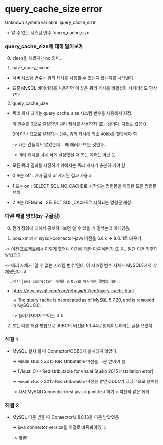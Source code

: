 ﻿# query_cache_size error

  Unknown system variable 'query_cache_size'

  -> 알 수 없는 시스템 변수 'query_cache_size'


### query_cache_size에 대해 알아보자

0. clean을 해봤지만 no 의미..

1. have_quary_cache

  * 서버 시스템 변수는 쿼리 캐시를 사용할 수 있는지 없는지를 나타낸다.

  * 표준 MySQL 바이너리를 사용하면 이 값은 쿼리 캐시를 비활성화 시키더라도 항상 yes

2. query_cache_size

  * 쿼리 캐시 크기는 query_cache_size 시스템 변수를 사용해서 지정.

    이 변수를 0으로 설정하면 쿼리 캐시를 사용하지 않는 것이다. 디폴트 값은 0.

    0이 아닌 값으로 설정하는 경우, 쿼리 캐시에 최소 40kb를 할당해야 함

    -> 나는 건들지도 않았는데... 왜 에러가 뜨는 것인가..

    -> 쿼리 캐시를 너무 작게 설정했을 때 뜨는 에러는 아닌 듯

  * 모든 쿼리 결과를 저장하기 위해서는 쿼리 캐시가 충분히 커야 함

  * 0 또는 off : 캐시 금지 or 캐시된 결과 사용 x

  * 1 또는 on : SELECT SQL_NO_CACHE로 시작되는 명령문을 제외한 모든 명령문 캐싱

  * 2 또는 DEMand : SELECT SQL_CACHE로 시작되는 명령문 캐싱

### 다른 해결 방법(by 구글링)

0. 뭔가 정의에 대해서 공부하다보면 알 수 있을 거 같았는데 아니었음;

1. pom.xml에서 mysql-connector-java 버전을 6.0.x -> 8.0.11로 바꾸기

  -> 이전 프로젝트에서 이렇게 했더니 이거에 대한 다른 에러가 또 뜸.. 일단 이건 최후의 방법으로..

  -> 에러 자체가 '알 수 없는 시스템 변수'인데, 이 시스템 변수 자체가 MySQL8에서 삭제됐단다..ㅎ

      그래서 java connector 버전을 8.0.x로 바꾸라는 말이었나보다.

  * https://dev.mysql.com/doc/refman/5.7/en/query-cache.html

    -> The query cache is deprecated as of MySQL 5.7.20, and is removed in MySQL 8.0.

    -> 들어가자마자 보이는 ㅎㅎ

2. 또는 다른 해결 방법으로 JDBC의 버전을 5.1.44로 업데이트하라는 글을 보았다.

### 해결 1

* MySQL 설치 할 때 Connector/ODBC가 설치되지 않았다. 

  -> visual studio 2015 Redistributable 버전을 다운 받아야 됨

  -> [Visual C++ Redistributable for Visual Studio 2015 installation error]

  -> visual studio 2015 Redistributable 버전을 깔면 ODBC가 정상적으로 설치됨

  -> 다시 MySQLConnectionTest.java > junit test 하기 > 여전히 같은 에러..

### 해결 2

* MySQL 다운 받을 때 Connector/J 8.0.13을 다운 받았었음

  -> java connector version을 이걸로 바꿔봐야겠다.

  -> 해결!